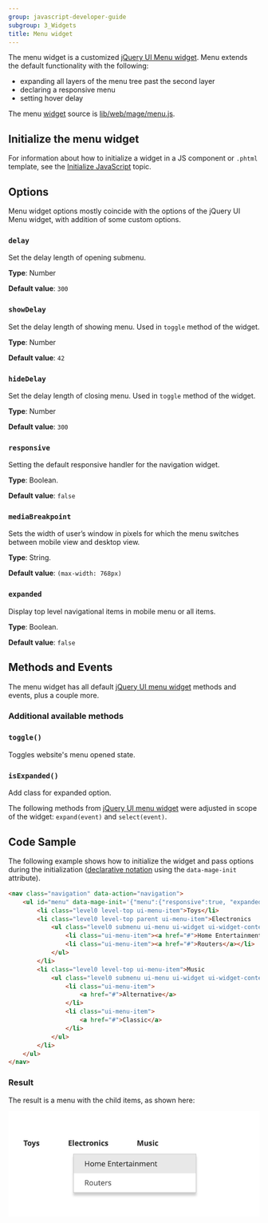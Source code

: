 ```yaml
---
group: javascript-developer-guide
subgroup: 3_Widgets
title: Menu widget
---
```


The menu widget is a customized [jQuery UI Menu widget](http://api.jqueryui.com/menu/). Menu extends the default functionality with the following:

-  expanding all layers of the menu tree past the second layer
-  declaring a responsive menu
-  setting hover delay

The menu [widget](https://glossary.magento.com/widget) source is [lib/web/mage/menu.js].

## Initialize the menu widget

For information about how to initialize a widget in a JS component or `.phtml` template, see the [Initialize JavaScript] topic.

## Options

Menu widget options mostly coincide with the options of the jQuery UI Menu widget, with addition of some custom options.

### `delay`

Set the delay length of opening submenu.

**Type**: Number

**Default value**: `300`

### `showDelay`

Set the delay length of showing menu. Used in `toggle` method of the widget.

**Type**: Number

**Default value**: `42`

### `hideDelay`

Set the delay length of closing menu. Used in `toggle` method of the widget.

**Type**: Number

**Default value**: `300`

### `responsive`

Setting the default responsive handler for the navigation widget.

**Type**: Boolean.

**Default value**: `false`

### `mediaBreakpoint`

Sets the width of user’s window in pixels for which the menu switches between mobile view and desktop view.

**Type**: String.

**Default value**: `(max-width: 768px)`

### `expanded`

Display top level navigational items in mobile menu or all items.

**Type**: Boolean.

**Default value**: `false`

## Methods and Events

The menu widget has all default [jQuery UI menu widget] methods and events,
plus a couple more.

### Additional available methods

### `toggle()`

Toggles website's menu opened state.

### `isExpanded()`

Add class for expanded option.

<InlineAlert variant="info" slots="text" />

The following methods from [jQuery UI menu widget] were adjusted in scope of the widget: `expand(event)` and `select(event)`.

[lib/web/mage/menu.js]: https://github.com/magento/magento2/blob/2.4/lib/web/mage/menu.js
[Initialize JavaScript]: ../init.md
[jQuery UI menu widget]: http://api.jqueryui.com/menu/

## Code Sample

The following example shows how to initialize the widget and pass options during
the initialization ([declarative notation] using the `data-mage-init` attribute).

[declarative notation]: [](../init.md#declarative-notation-using-the-data-mage-init-attribute)

```html
<nav class="navigation" data-action="navigation">
    <ul id="menu" data-mage-init='{"menu":{"responsive":true, "expanded":true, "delay": 200, "position":{"my":"left top","at":"left+10 top+30"}}}'>
        <li class="level0 level-top ui-menu-item">Toys</li>
        <li class="level0 level-top parent ui-menu-item">Electronics
            <ul class="level0 submenu ui-menu ui-widget ui-widget-content ui-corner-all">
                <li class="ui-menu-item"><a href="#">Home Entertainment</a></li>
                <li class="ui-menu-item"><a href="#">Routers</a></li>
            </ul>
        </li>
        <li class="level0 level-top ui-menu-item">Music
            <ul class="level0 submenu ui-menu ui-widget ui-widget-content ui-corner-all">
                <li class="ui-menu-item">
                    <a href="#">Alternative</a>
                </li>
                <li class="ui-menu-item">
                    <a href="#">Classic</a>
                </li>
            </ul>
        </li>
    </ul>
</nav>
```

### Result

The result is a menu with the child items, as shown here:

![Menu Widget](../../_images/javascript/menu-widget-result.png)
